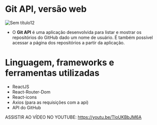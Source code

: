# Git API, versão web

![Sem título12](https://user-images.githubusercontent.com/59968647/78785381-74763c00-797d-11ea-96a0-4a6030277ff2.png)

- O **Git API** é uma aplicação desenvolvida para listar e mostrar os repositórios do GitHub dado um nome de usuário. É também possível acessar a página dos repositórios a partir da aplicação.

# Linguagem, frameworks e ferramentas utilizadas

- ReactJS
- React-Router-Dom
- React-icons
- Axios (para as requisições com a api)
- API do GitHub
 
 ASSISTIR AO VÍDEO NO YOUTUBE: https://youtu.be/TloUKBbJM6A
